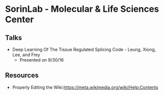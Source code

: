 # SorinLab - Molecular & Life Sciences Center

## Talks
* Deep Learning Of The Tissue Regulated Splicing Code - Leung, Xiong, Lee, and Frey
  * Presented on 9/30/16

## Resources
* Properly Editing the Wiki:https://meta.wikimedia.org/wiki/Help:Contents
